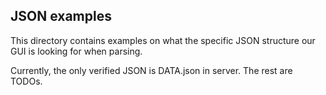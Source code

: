 ## JSON examples

This directory contains examples on what the specific
JSON structure our GUI is looking for when parsing.

Currently, the only verified JSON is DATA.json in server.
The rest are TODOs.
